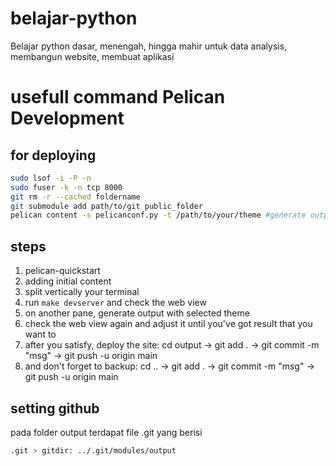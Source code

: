 # belajar-python
Belajar python dasar, menengah, hingga mahir untuk data analysis, membangun website, membuat aplikasi


# usefull command Pelican Development

## for deploying
```bash
sudo lsof -i -P -n
sudo fuser -k -n tcp 8000 
git rm -r --cached foldername
git submodule add path/to/git public_folder
pelican content -s pelicanconf.py -t /path/to/your/theme #generate output with selected theme

```

## steps
1. pelican-quickstart
2. adding initial content
3. split vertically your terminal
4. run ```make devserver``` and check the web view
5. on another pane, generate output with selected theme
6. check the web view again and adjust it until you've got result that you want to
7. after you satisfy, deploy the site: cd output -> git add . -> git commit -m "msg" -> git push -u origin main
8. and don't forget to backup: cd .. -> git add . -> git commit -m "msg" -> git push -u origin main

## setting github
pada folder output terdapat file .git yang berisi
```bash
.git > gitdir: ../.git/modules/output
```
